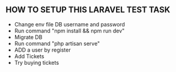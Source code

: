 ## HOW TO SETUP THIS LARAVEL TEST TASK

* Change env file DB username and password
* Run command "npm install && npm run dev"
* Migrate DB
* Run command "php artisan serve"
* ADD a user by register
* Add Tickets
* Try buying tickets
